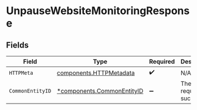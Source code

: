 # UnpauseWebsiteMonitoringResponse


## Fields

| Field                                                                   | Type                                                                    | Required                                                                | Description                                                             |
| ----------------------------------------------------------------------- | ----------------------------------------------------------------------- | ----------------------------------------------------------------------- | ----------------------------------------------------------------------- |
| `HTTPMeta`                                                              | [components.HTTPMetadata](../../models/components/httpmetadata.md)      | :heavy_check_mark:                                                      | N/A                                                                     |
| `CommonEntityID`                                                        | [*components.CommonEntityID](../../models/components/commonentityid.md) | :heavy_minus_sign:                                                      | The request has succeeded.                                              |